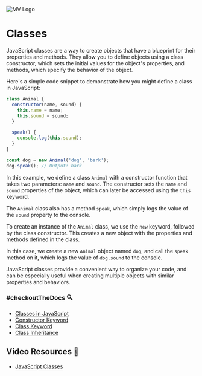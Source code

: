 ![MV Logo](/logo.jpg)

# Classes
JavaScript classes are a way to create objects that have a blueprint for their properties and methods. They allow you to define objects using a class constructor, which sets the initial values for the object's properties, and methods, which specify the behavior of the object.

Here's a simple code snippet to demonstrate how you might define a class in JavaScript:
  
```js
class Animal {
  constructor(name, sound) {
    this.name = name;
    this.sound = sound;
  }

  speak() {
    console.log(this.sound);
  }
}

const dog = new Animal('dog', 'bark');
dog.speak(); // Output: bark
```
In this example, we define a class `Animal` with a constructor function that takes two parameters: `name` and `sound`. The constructor sets the `name` and `sound` properties of the object, which can later be accessed using the `this` keyword.

The `Animal` class also has a method `speak`, which simply logs the value of the `sound` property to the console.

To create an instance of the `Animal` class, we use the `new` keyword, followed by the class constructor. This creates a new object with the properties and methods defined in the class.

In this case, we create a new `Animal` object named `dog`, and call the `speak` method on it, which logs the value of `dog.sound` to the console.

JavaScript classes provide a convenient way to organize your code, and can be especially useful when creating multiple objects with similar properties and behaviors.

### #checkoutTheDocs 🔍
- [Classes in JavaScript](https://developer.mozilla.org/en-US/docs/Learn/JavaScript/Objects/Object-oriented_JS)
- [Constructor Keyword](https://developer.mozilla.org/en-US/docs/Web/JavaScript/Reference/Classes/constructor)
- [Class Keyword](https://developer.mozilla.org/en-US/docs/Web/JavaScript/Reference/Statements/class)
- [Class Inheritance](https://developer.mozilla.org/en-US/docs/Web/JavaScript/Reference/Classes/extends)

## Video Resources 🎥
- [JavaScript Classes](https://www.youtube.com/watch?v=2ZphE5HcQPQ)

